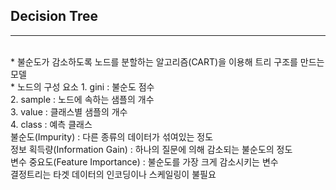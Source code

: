 ## Decision Tree
___
<br>
* 불순도가 감소하도록 노드를 분할하는 알고리즘(CART)을 이용해 트리 구조를 만드는 모델
<br>
* 노드의 구성 요소
1. gini : 불순도 점수
<br>
2. sample : 노드에 속하는 샘플의 개수
<br>
3. value : 클래스별 샘플의 개수
<br>
4. class : 예측 클래스
<br>
불순도(Impurity) : 다른 종류의 데이터가 섞여있는 정도
<br>
정보 획득량(Information Gain) : 하나의 질문에 의해 감소되는 불순도의 정도
<br>
변수 중요도(Feature Importance) : 불순도를 가장 크게 감소시키는 변수
<br>
결정트리는 타겟 데이터의 인코딩이나 스케일링이 불필요

